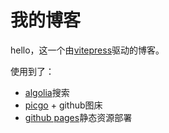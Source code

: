 
# 我的博客

hello，这一个由[vitepress](https://vitepress.dev/)驱动的博客。  

使用到了：
  - [algolia](https://www.algolia.com/)搜索
  - [picgo](https://picgo.github.io/PicGo-Doc/zh/) + github图床
  - [github pages](https://pages.github.com/)静态资源部署



